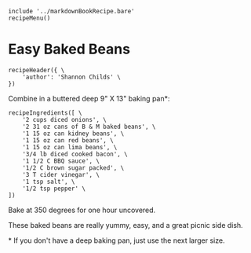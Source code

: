 ~~~ markdown-script
include '../markdownBookRecipe.bare'
recipeMenu()
~~~

# Easy Baked Beans

~~~ markdown-script
recipeHeader({ \
    'author': 'Shannon Childs' \
})
~~~

Combine in a buttered deep 9" X 13" baking pan\*:

~~~ markdown-script
recipeIngredients([ \
    '2 cups diced onions', \
    '2 31 oz cans of B & M baked beans', \
    '1 15 oz can kidney beans', \
    '1 15 oz can red beans', \
    '1 15 oz can lima beans', \
    '3/4 lb diced cooked bacon', \
    '1 1/2 C BBQ sauce', \
    '1/2 C brown sugar packed', \
    '3 T cider vinegar', \
    '1 tsp salt', \
    '1/2 tsp pepper' \
])
~~~

Bake at 350 degrees for one hour uncovered.

These baked beans are really yummy, easy, and a great picnic side dish.

\* If you don't have a deep baking pan, just use the next larger size.
